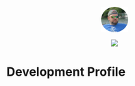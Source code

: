 <p align="center"><img width=12.5% src="https://github.com/braddschick/braddschick/blob/master/me-irl.png"></p>
<p align="center"><img width=60% src="https://github.com/braddschick/braddschick/blob/blob/master/me-irl.png"></p>

# Development Profile

